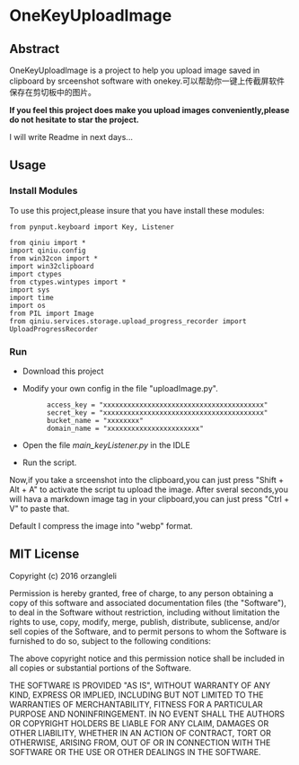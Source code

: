 # OneKeyUploadImage
## Abstract
OneKeyUploadImage is a project to help you upload image saved in clipboard by srceenshot software with onekey.可以帮助你一键上传截屏软件保存在剪切板中的图片。

**If you feel this project does make you upload images conveniently,please do not hesitate to star the project.**

I will write Readme in next days...


## Usage
### Install Modules
To use this project,please insure that you have install these modules:

	from pynput.keyboard import Key, Listener
	
	from qiniu import *
	import qiniu.config
	from win32con import *
	import win32clipboard
	import ctypes
	from ctypes.wintypes import *
	import sys
	import time
	import os
	from PIL import Image
	from qiniu.services.storage.upload_progress_recorder import UploadProgressRecorder
    
### Run
- Download this project
- Modify your own config in the file "uploadImage.py".

        	access_key = "xxxxxxxxxxxxxxxxxxxxxxxxxxxxxxxxxxxxxxxx"
	        secret_key = "xxxxxxxxxxxxxxxxxxxxxxxxxxxxxxxxxxxxxxxx"
	        bucket_name = "xxxxxxxx"
	        domain_name = "xxxxxxxxxxxxxxxxxxxxxxx"
    
- Open the file *main_keyListener.py* in the IDLE
- Run the script.

Now,if you take a srceenshot into the clipboard,you can just press "Shift + Alt + A" to activate the script tu upload the image.
After sveral seconds,you will hava a markdown image tag in your clipboard,you can just press "Ctrl + V" to paste that.

Default I compress the image into "webp" format.


## MIT License

Copyright (c) 2016 orzangleli

Permission is hereby granted, free of charge, to any person obtaining a copy
of this software and associated documentation files (the "Software"), to deal
in the Software without restriction, including without limitation the rights
to use, copy, modify, merge, publish, distribute, sublicense, and/or sell
copies of the Software, and to permit persons to whom the Software is
furnished to do so, subject to the following conditions:

The above copyright notice and this permission notice shall be included in all
copies or substantial portions of the Software.

THE SOFTWARE IS PROVIDED "AS IS", WITHOUT WARRANTY OF ANY KIND, EXPRESS OR
IMPLIED, INCLUDING BUT NOT LIMITED TO THE WARRANTIES OF MERCHANTABILITY,
FITNESS FOR A PARTICULAR PURPOSE AND NONINFRINGEMENT. IN NO EVENT SHALL THE
AUTHORS OR COPYRIGHT HOLDERS BE LIABLE FOR ANY CLAIM, DAMAGES OR OTHER
LIABILITY, WHETHER IN AN ACTION OF CONTRACT, TORT OR OTHERWISE, ARISING FROM,
OUT OF OR IN CONNECTION WITH THE SOFTWARE OR THE USE OR OTHER DEALINGS IN THE
SOFTWARE.
